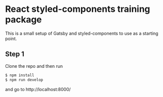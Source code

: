 # React styled-components training package

This is a small setup of Gatsby and styled-components to use as a starting point.

## Step 1
Clone the repo and then run
```sh
$ npm install
$ npm run develop
```
and go to http://localhost:8000/
